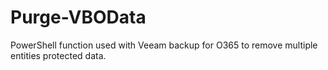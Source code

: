 # Purge-VBOData
PowerShell function used with Veeam backup for O365 to remove multiple entities protected data.

